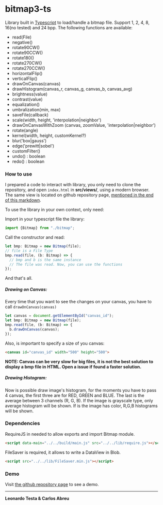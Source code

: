 # bitmap3-ts
Library built in [Typescript](https://www.typescriptlang.org/) to load/handle a bitmap file.
Support 1, 2, 4, 8, 16(no tested) and 24 bpp.
The following functions are available:
- read(File)
- negative()
- rotate90CW()
- rotate90CCW()
- rotate180()
- rotate270CW()
- rotate270CCW()
- horizontalFlip()
- verticalFlip()
- drawOnCanvas(canvas)
- drawHistogram(canvas_r, canvas_g, canvas_b, canvas_avg)
- brightness(value)
- contrast(value)
- equalization()
- umbralization(min, max)
- saveFile(callback)
- scale(width, height, 'interpolation|neighbor')
- drawOnCanvasWithZoom (canvas, zoomValue, 'interpolation|neighbor')
- rotate(angle)
- kernel(width, height, customKernel?)
- blur('box|gauss')
- edge('prewitt|sobel')
- customFilter()
- undo() : boolean
- redo() : boolean

### How to use
I prepared a code to interact with library, you only need to clone the repository, and open `index.html` in **src/views/**, using a modern browser.
The same view is located on github repository page, [mentioned in the end of this markdown](#demo).

To use the library in your own context, only need:

Import in your typescript file the library:

```javascript
import {Bitmap} from "./bitmap";
```

Call the constructor and read:
```javascript
let bmp: Bitmap = new Bitmap(file);
// file is a File Type
bmp.read(file, (b: Bitmap) => {
  // bmp and b is the same instance
  // The file was read. Now, you can use the functions
});
```
And that's all.

##### Drawing on Canvas:
Every time that you want to see the changes on your canvas, you have to call `drawOnCanvas(canvas)`
```javascript
let canvas = document.getElementById("canvas_id");
let bmp: Bitmap = new Bitmap(file);
bmp.read(file, (b: Bitmap) => {
  b.drawOnCanvas(canvas);
});
```
Also, is important to specify a size of you canvas:
```html
<canvas id="canvas_id" width="500" height="500">
```
**NOTE: Canvas can be very slow for big files, it is not the best solution to display a bmp file in HTML. Open a issue if found a faster solution.**

##### Drawing Histogram:
Now is possible draw image's histogram, for the moments you have to pass 4 canvas, the first three are for RED, GREEN and BLUE. The last is the average between 3 channels (R, G, B). If the image is grayscale type, only average histogram will be shown. If is the image has color, R,G,B histograms will be shown.
### Dependencies
RequireJS in needed to allow exports and import Bitmap module.
```html
<script data-main="../../build/main.js" src="../../lib/require.js"></script>
```

FileSaver is required, it allows to write a DataView in Blob.
```html
<script src="../../lib/FileSaver.min.js"></script>
```
### Demo
Visit [the github repository page](https://testica.github.io/bitmap3-ts/) to see a demo.

----
**Leonardo Testa & Carlos Abreu**
